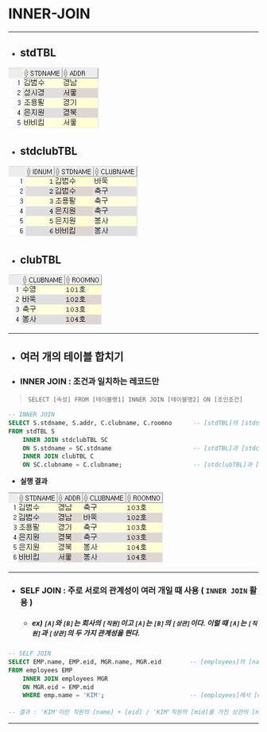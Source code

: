 # INNER-JOIN

***

* ## **stdTBL**

 <img src="md-images/stdtbl.JPG"/>

* ## **stdclubTBL**

 <img src="md-images/stdclubtbl.JPG" style="zoom:;"/>

* ## **clubTBL**

 <img src="md-images/clubtbl.JPG"/>

***

* ## 여러 개의 테이블 합치기

* ### INNER JOIN : 조건과 일치하는 레코드만

> `SELECT [속성] FROM [테이블명1] INNER JOIN [테이블명2] ON [조인조건]`

```sql
-- INNER JOIN
SELECT S.stdname, S.addr, C.clubname, C.roomno      -- [stdTBL]의 [stdname, addr] + [clubTBL]의 [clubname, roomno]
FROM stdTBL S
    INNER JOIN stdclubTBL SC                        
    ON S.stdname = SC.stdname                       -- [stdTBL]과 [stdclubTBL]에 [stdname]이 일치하는 레코드만 추출
    INNER JOIN clubTBL C
    ON SC.clubname = C.clubname;                    -- [stdclubTBL]과 [clubTBL]에 [clubname]이 일치하는 레코드만 추출
```

* **실행 결과**

 <img src="md-images/innerjoin.JPG">

***

* ### SELF JOIN : 주로 서로의 관계성이 여러 개일 때 사용 ( `INNER JOIN` 활용 )

  * ##### ex) `[A]`와 `[B]`는 회사의 `[직원]`이고 `[A]`는 `[B]`의 `[상관]`이다. 이럴 때 `[A]`는 `[직원]`과 `[상관]`의 두 가지 관계성을 띈다.

```sql
-- SELF JOIN
SELECT EMP.name, EMP.eid, MGR.name, MGR.eid        -- [employees]의 [name, eid, name, eid] = 결국 같은 테이블 속성들임
FROM employees EMP
    INNER JOIN employees MGR
    ON MGR.eid = EMP.mid
    WHERE emp.name = 'KIM';                        -- [employees]에서 [name]은 'KIM'이란 직원의 [eid]가 [mid]인 레코드를 추출
    
-- 결과 : 'KIM'이란 직원의 [name] + [eid] / 'KIM'직원의 [mid]를 가진 상관의 [name] + [eid] 출력
```

***


